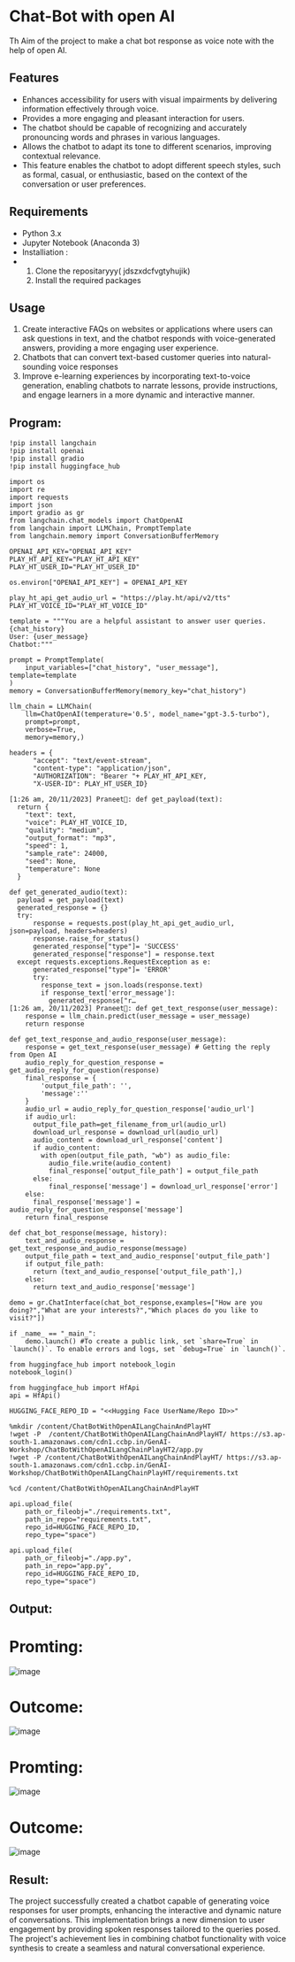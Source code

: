 # Chat-Bot with open AI
Th Aim of the project to make a chat bot response as voice note with the help of open AI.

## Features

- Enhances accessibility for users with visual impairments by delivering information effectively through voice.
- Provides a more engaging and pleasant interaction for users.
- The chatbot should be capable of recognizing and accurately pronouncing words and phrases in various languages.
- Allows the chatbot to adapt its tone to different scenarios, improving contextual relevance.
- This feature enables the chatbot to adopt different speech styles, such as formal, casual, or enthusiastic, based on the context of the conversation or user preferences.

## Requirements

- Python 3.x
- Jupyter Notebook (Anaconda 3)
-  Installiation :
-  1.	Clone the repositaryyy( jdszxdcfvgtyhujik)
   2.	Install the required packages

## Usage

1. Create interactive FAQs on websites or applications where users can ask questions in text, and the chatbot responds with voice-generated answers, providing a more engaging user experience.
2. Chatbots that can convert text-based customer queries into natural-sounding voice responses
3. Improve e-learning experiences by incorporating text-to-voice generation, enabling chatbots to narrate lessons, provide instructions, and engage learners in a more dynamic and interactive manner.

## Program:

```
!pip install langchain
!pip install openai
!pip install gradio
!pip install huggingface_hub

import os
import re
import requests
import json
import gradio as gr
from langchain.chat_models import ChatOpenAI
from langchain import LLMChain, PromptTemplate
from langchain.memory import ConversationBufferMemory

OPENAI_API_KEY="OPENAI_API_KEY"
PLAY_HT_API_KEY="PLAY_HT_API_KEY"
PLAY_HT_USER_ID="PLAY_HT_USER_ID"

os.environ["OPENAI_API_KEY"] = OPENAI_API_KEY

play_ht_api_get_audio_url = "https://play.ht/api/v2/tts"
PLAY_HT_VOICE_ID="PLAY_HT_VOICE_ID"

template = """You are a helpful assistant to answer user queries.
{chat_history}
User: {user_message}
Chatbot:"""

prompt = PromptTemplate(
    input_variables=["chat_history", "user_message"], template=template
)
memory = ConversationBufferMemory(memory_key="chat_history")

llm_chain = LLMChain(
    llm=ChatOpenAI(temperature='0.5', model_name="gpt-3.5-turbo"),
    prompt=prompt,
    verbose=True,
    memory=memory,)

headers = {
      "accept": "text/event-stream",
      "content-type": "application/json",
      "AUTHORIZATION": "Bearer "+ PLAY_HT_API_KEY,
      "X-USER-ID": PLAY_HT_USER_ID}

[1:26 am, 20/11/2023] Praneet💫: def get_payload(text):
  return {
    "text": text,
    "voice": PLAY_HT_VOICE_ID,
    "quality": "medium",
    "output_format": "mp3",
    "speed": 1,
    "sample_rate": 24000,
    "seed": None,
    "temperature": None
  }

def get_generated_audio(text):
  payload = get_payload(text)
  generated_response = {}
  try:
      response = requests.post(play_ht_api_get_audio_url, json=payload, headers=headers)
      response.raise_for_status()
      generated_response["type"]= 'SUCCESS'
      generated_response["response"] = response.text
  except requests.exceptions.RequestException as e:
      generated_response["type"]= 'ERROR'
      try:
        response_text = json.loads(response.text)
        if response_text['error_message']:
          generated_response["r…
[1:26 am, 20/11/2023] Praneet💫: def get_text_response(user_message):
    response = llm_chain.predict(user_message = user_message)
    return response

def get_text_response_and_audio_response(user_message):
    response = get_text_response(user_message) # Getting the reply from Open AI
    audio_reply_for_question_response = get_audio_reply_for_question(response)
    final_response = {
        'output_file_path': '',
        'message':''
    }
    audio_url = audio_reply_for_question_response['audio_url']
    if audio_url:
      output_file_path=get_filename_from_url(audio_url)
      download_url_response = download_url(audio_url)
      audio_content = download_url_response['content']
      if audio_content:
        with open(output_file_path, "wb") as audio_file:
          audio_file.write(audio_content)
          final_response['output_file_path'] = output_file_path
      else:
          final_response['message'] = download_url_response['error']
    else:
      final_response['message'] = audio_reply_for_question_response['message']
    return final_response

def chat_bot_response(message, history):
    text_and_audio_response = get_text_response_and_audio_response(message)
    output_file_path = text_and_audio_response['output_file_path']
    if output_file_path:
      return (text_and_audio_response['output_file_path'],)
    else:
      return text_and_audio_response['message']

demo = gr.ChatInterface(chat_bot_response,examples=["How are you doing?","What are your interests?","Which places do you like to visit?"])

if _name_ == "_main_":
    demo.launch() #To create a public link, set `share=True` in `launch()`. To enable errors and logs, set `debug=True` in `launch()`.

from huggingface_hub import notebook_login
notebook_login()

from huggingface_hub import HfApi
api = HfApi()

HUGGING_FACE_REPO_ID = "<<Hugging Face UserName/Repo ID>>"

%mkdir /content/ChatBotWithOpenAILangChainAndPlayHT
!wget -P  /content/ChatBotWithOpenAILangChainAndPlayHT/ https://s3.ap-south-1.amazonaws.com/cdn1.ccbp.in/GenAI-Workshop/ChatBotWithOpenAILangChainPlayHT2/app.py
!wget -P /content/ChatBotWithOpenAILangChainAndPlayHT/ https://s3.ap-south-1.amazonaws.com/cdn1.ccbp.in/GenAI-Workshop/ChatBotWithOpenAILangChainPlayHT/requirements.txt

%cd /content/ChatBotWithOpenAILangChainAndPlayHT

api.upload_file(
    path_or_fileobj="./requirements.txt",
    path_in_repo="requirements.txt",
    repo_id=HUGGING_FACE_REPO_ID,
    repo_type="space")

api.upload_file(
    path_or_fileobj="./app.py",
    path_in_repo="app.py",
    repo_id=HUGGING_FACE_REPO_ID,
    repo_type="space")
```
## Output:

# Promting:
![image](https://github.com/parsh2004/Chat-Bot/assets/95388047/8874a3fc-86d3-417e-827a-e509ef392fa6)
# Outcome:
![image](https://github.com/parsh2004/Chat-Bot/assets/95388047/e168020e-927c-4f71-bdb9-66077244b404)

# Promting:
![image](https://github.com/parsh2004/Chat-Bot/assets/95388047/b457fcaa-eba9-4959-811a-dda681db3e5d)
# Outcome:
![image](https://github.com/parsh2004/Chat-Bot/assets/95388047/db479dea-6511-4592-91b2-de97945d1a10)

## Result:
The project successfully created a chatbot capable of generating voice responses for user prompts, enhancing the interactive and dynamic nature of conversations. This implementation brings a new dimension to user engagement by providing spoken responses tailored to the queries posed. The project's achievement lies in combining chatbot functionality with voice synthesis to create a seamless and natural conversational experience.
